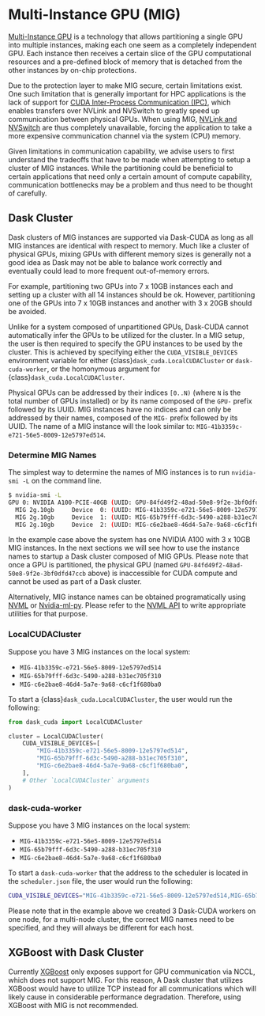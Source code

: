 # Multi-Instance GPU (MIG)

[Multi-Instance GPU](https://www.nvidia.com/en-us/technologies/multi-instance-gpu/) is a technology that allows partitioning a single GPU into multiple instances, making each one seem as a completely independent GPU. Each instance then receives a certain slice of the GPU computational resources and a pre-defined block of memory that is detached from the other instances by on-chip protections.

Due to the protection layer to make MIG secure, certain limitations exist. One such limitation that is generally important for HPC applications is the lack of support for [CUDA Inter-Process Communication (IPC)](https://docs.nvidia.com/cuda/cuda-c-programming-guide/index.html#interprocess-communication), which enables transfers over NVLink and NVSwitch to greatly speed up communication between physical GPUs. When using MIG, [NVLink and NVSwitch](https://www.nvidia.com/en-us/data-center/nvlink/) are thus completely unavailable, forcing the application to take a more expensive communication channel via the system (CPU) memory.

Given limitations in communication capability, we advise users to first understand the tradeoffs that have to be made when attempting to setup a cluster of MIG instances. While the partitioning could be beneficial to certain applications that need only a certain amount of compute capability, communication bottlenecks may be a problem and thus need to be thought of carefully.

## Dask Cluster

Dask clusters of MIG instances are supported via Dask-CUDA as long as all MIG instances are identical with respect to memory. Much like a cluster of physical GPUs, mixing GPUs with different memory sizes is generally not a good idea as Dask may not be able to balance work correctly and eventually could lead to more frequent out-of-memory errors.

For example, partitioning two GPUs into 7 x 10GB instances each and setting up a cluster with all 14 instances should be ok. However, partitioning one of the GPUs into 7 x 10GB instances and another with 3 x 20GB should be avoided.

Unlike for a system composed of unpartitioned GPUs, Dask-CUDA cannot automatically infer the GPUs to be utilized for the cluster. In a MIG setup, the user is then required to specify the GPU instances to be used by the cluster. This is achieved by specifying either the `CUDA_VISIBLE_DEVICES` environment variable for either {class}`dask_cuda.LocalCUDACluster` or `dask-cuda-worker`, or the homonymous argument for {class}`dask_cuda.LocalCUDACluster`.

Physical GPUs can be addressed by their indices `[0..N)` (where `N` is the total number of GPUs installed) or by its name composed of the `GPU-` prefix followed by its UUID. MIG instances have no indices and can only be addressed by their names, composed of the `MIG-` prefix followed by its UUID. The name of a MIG instance will the look similar to: `MIG-41b3359c-e721-56e5-8009-12e5797ed514`.

### Determine MIG Names

The simplest way to determine the names of MIG instances is to run `nvidia-smi -L` on the command line.

```bash
$ nvidia-smi -L
GPU 0: NVIDIA A100-PCIE-40GB (UUID: GPU-84fd49f2-48ad-50e8-9f2e-3bf0dfd47ccb)
  MIG 2g.10gb     Device  0: (UUID: MIG-41b3359c-e721-56e5-8009-12e5797ed514)
  MIG 2g.10gb     Device  1: (UUID: MIG-65b79fff-6d3c-5490-a288-b31ec705f310)
  MIG 2g.10gb     Device  2: (UUID: MIG-c6e2bae8-46d4-5a7e-9a68-c6cf1f680ba0)
```

In the example case above the system has one NVIDIA A100 with 3 x 10GB MIG instances. In the next sections we will see how to use the instance names to startup a Dask cluster composed of MIG GPUs. Please note that once a GPU is partitioned, the physical GPU (named `GPU-84fd49f2-48ad-50e8-9f2e-3bf0dfd47ccb` above) is inaccessible for CUDA compute and cannot be used as part of a Dask cluster.

Alternatively, MIG instance names can be obtained programatically using [NVML](https://developer.nvidia.com/nvidia-management-library-nvml) or [Nvidia-ml-py](https://github.com/conda-forge/nvidia-ml-py-feedstock). Please refer to the [NVML API](https://docs.nvidia.com/deploy/nvml-api/) to write appropriate utilities for that purpose.

### LocalCUDACluster

Suppose you have 3 MIG instances on the local system:

- `MIG-41b3359c-e721-56e5-8009-12e5797ed514`
- `MIG-65b79fff-6d3c-5490-a288-b31ec705f310`
- `MIG-c6e2bae8-46d4-5a7e-9a68-c6cf1f680ba0`

To start a {class}`dask_cuda.LocalCUDACluster`, the user would run the following:

```python
from dask_cuda import LocalCUDACluster

cluster = LocalCUDACluster(
    CUDA_VISIBLE_DEVICES=[
        "MIG-41b3359c-e721-56e5-8009-12e5797ed514",
        "MIG-65b79fff-6d3c-5490-a288-b31ec705f310",
        "MIG-c6e2bae8-46d4-5a7e-9a68-c6cf1f680ba0",
    ],
    # Other `LocalCUDACluster` arguments
)
```

### dask-cuda-worker

Suppose you have 3 MIG instances on the local system:

- `MIG-41b3359c-e721-56e5-8009-12e5797ed514`
- `MIG-65b79fff-6d3c-5490-a288-b31ec705f310`
- `MIG-c6e2bae8-46d4-5a7e-9a68-c6cf1f680ba0`

To start a `dask-cuda-worker` that the address to the scheduler is located in the `scheduler.json` file, the user would run the following:

```bash
CUDA_VISIBLE_DEVICES="MIG-41b3359c-e721-56e5-8009-12e5797ed514,MIG-65b79fff-6d3c-5490-a288-b31ec705f310,MIG-c6e2bae8-46d4-5a7e-9a68-c6cf1f680ba0" dask-cuda-worker scheduler.json # --other-arguments
```

Please note that in the example above we created 3 Dask-CUDA workers on one node, for a multi-node cluster, the correct MIG names need to be specified, and they will always be different for each host.

## XGBoost with Dask Cluster

Currently [XGBoost](https://www.nvidia.com/en-us/glossary/data-science/xgboost/) only exposes support for GPU communication via NCCL, which does not support MIG. For this reason, A Dask cluster that utilizes XGBoost would have to utilize TCP instead for all communications which will likely cause in considerable performance degradation. Therefore, using XGBoost with MIG is not recommended.

```{relatedexamples}

```
